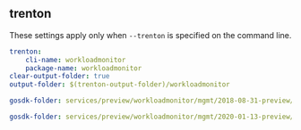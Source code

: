 
## trenton

These settings apply only when `--trenton` is specified on the command line.

``` yaml $(trenton)
trenton:
    cli-name: workloadmonitor
    package-name: workloadmonitor
clear-output-folder: true
output-folder: $(trenton-output-folder)/workloadmonitor
```

``` yaml $(tag) == 'package-2018-08-31-preview' && $(trenton)
gosdk-folder: services/preview/workloadmonitor/mgmt/2018-08-31-preview/workloadmonitor
```

``` yaml $(tag) == 'package-2020-01-13-preview' && $(trenton)
gosdk-folder: services/preview/workloadmonitor/mgmt/2020-01-13-preview/workloadmonitor
```
